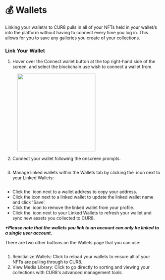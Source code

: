 # 💰 Wallets

Linking your wallet/s to CUR8 pulls in all of your NFTs held in your wallet/s into the platform without having to connect every time you log in. This allows for you to save any galleries you create of your collections.

### Link Your Wallet



1. Hover over the Connect wallet button at the top right-hand side of the screen, and select the blockchain use wish to connect a wallet from.

<figure><img src="../../.gitbook/assets/Screenshot 2025-01-03 at 08.19.33.png" alt="" width="251"><figcaption></figcaption></figure>

2. Connect your wallet following the onscreen prompts.

<figure><img src="../../.gitbook/assets/Screenshot 2024-07-10 at 08.29.48.png" alt=""><figcaption></figcaption></figure>

3. Manage linked wallets within the Wallets tab by clicking the <img src="../../.gitbook/assets/Screenshot 2024-04-11 at 11.50.54.png" alt="" data-size="line"> icon next to your Linked Wallets:

<figure><img src="../../.gitbook/assets/Screenshot 2025-02-21 at 09.26.08.png" alt=""><figcaption></figcaption></figure>

* Click the <img src="../../.gitbook/assets/Screenshot 2025-02-21 at 09.27.01.png" alt="" data-size="line"> icon next to a wallet address to copy your address.
* Click the <img src="../../.gitbook/assets/Screenshot 2024-04-11 at 11.50.54.png" alt="" data-size="line">icon next to a linked wallet to update the linked wallet name and click 'Save'.
* Click the <img src="../../.gitbook/assets/Screenshot 2024-12-03 at 12.29.13.png" alt="" data-size="line"> icon to remove the linked wallet from your profile.
* Click the <img src="../../.gitbook/assets/Screenshot 2024-12-03 at 12.29.51.png" alt="" data-size="line"> icon next to your Linked Wallets to refresh your wallet and sync new assets you collected to CUR8.

_**\*Please note that the wallets you link to an account can only be linked to a single user account.**_

There are two other buttons on the Wallets page that you can use:



<figure><img src="../../.gitbook/assets/Screenshot 2025-02-21 at 09.28.03.png" alt=""><figcaption></figcaption></figure>

1. Reinitialize Wallets: Click to reload your wallets to ensure all of your NFTs are pulling through to CUR8.
2. View Media Library: Click to go directly to sorting and viewing your collections with CUR8's advanced management tools.
